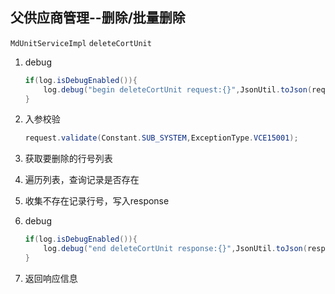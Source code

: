 ## 父供应商管理--删除/批量删除

`MdUnitServiceImpl`  `deleteCortUnit`

1. debug

   ```java
   if(log.isDebugEnabled()){
       log.debug("begin deleteCortUnit request:{}",JsonUtil.toJson(request));
   }
   ```

2. 入参校验

   ```java
   request.validate(Constant.SUB_SYSTEM,ExceptionType.VCE15001);
   ```

3. 获取要删除的行号列表

4. 遍历列表，查询记录是否存在

5. 收集不存在记录行号，写入response

6. debug

   ```java
   if(log.isDebugEnabled()){
       log.debug("end deleteCortUnit response:{}",JsonUtil.toJson(response));
   }
   ```

7. 返回响应信息